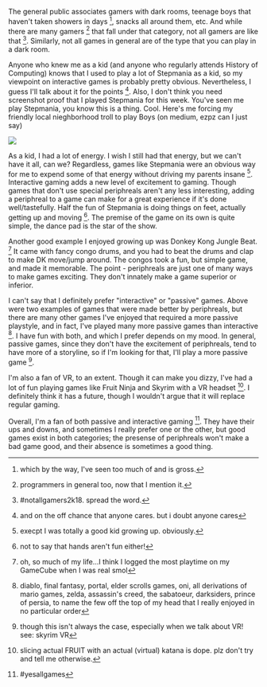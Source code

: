 The general public associates gamers with dark rooms, teenage boys that haven't
taken showers in days [^1], snacks all around them, etc. And while there are
many gamers [^2] that fall under that category, not all gamers are like that
[^3].  Similarly, not all games in general are of the type that you can play in
a dark room.

Anyone who knew me as a kid (and anyone who regularly attends History of
Computing) knows that I used to play a lot of Stepmania as a kid, so my
viewpoint on interactive games is probably pretty obvious. Nevertheless, I
guess I'll talk about it for the points [^4]. Also, I don't think you need
screenshot proof that I played Stepmania for this week. You've seen me play
Stepmania, you know this is a thing. Cool. Here's me forcing my friendly local
nieghborhood troll to play Boys (on medium, ezpz can I just say)

![](https://github.com/catvajiac/hoc_blog/blob/master/img/bui-stepmania.gif?raw=1)

As a kid, I had a lot of energy. I wish I still had that energy, but we can't
have it all, can we? Regardless, games like Stepmania were an obvious way for
me to expend some of that energy without driving my parents insane [^5].
Interactive gaming adds a new level of excitement to gaming. Though games that
don't use special periphreals aren't any less interesting, adding a periphreal
to a game can make for a great experience if it's done well/tastefully. Half
the fun of Stepmania is doing things on feet, actually getting up and moving
[^6].  The premise of the game on its own is quite simple, the dance pad is the
star of the show.

Another good example I enjoyed growing up was Donkey Kong Jungle Beat. [^7] It
came with fancy congo drums, and you had to beat the drums and clap to make DK
move/jump around. The congos took a fun, but simple game, and made it
memorable. The point - periphreals are just one of many ways to make games
exciting. They don't innately make a game superior or inferior.

I can't say that I definitely prefer "interactive" or "passive" games. Above
were two examples of games that were made better by periphreals, but there are
many other games I've enjoyed that required a more passive playstyle, and in
fact, I've played many more passive games than interactive [^8]. I have fun
with both, and which I prefer depends on my mood. In general, passive games,
since they don't have the excitement of periphreals, tend to have more of a
storyline, so if I'm looking for that, I'll play a more passive game [^9].

I'm also a fan of VR, to an extent. Though it can make you dizzy, I've had a
lot of fun playing games like Fruit Ninja and Skyrim with a VR headset [^10]. I
definitely think it has a future, though I wouldn't argue that it will replace
regular gaming.

Overall, I'm a fan of both passive and interactive gaming [^11]. They have
their ups and downs, and sometimes I really prefer one or the other, but good
games exist in both categories; the presense of periphreals won't make a bad
game good, and their absence is sometimes a good thing.

[^1]: which by the way, I've seen too much of and is gross.
[^2]: programmers in general too, now that I mention it.
[^3]: #notallgamers2k18. spread the word.
[^4]: and on the off chance that anyone cares. but i doubt anyone cares
[^5]: execpt I was totally a good kid growing up. obviously.
[^6]: not to say that hands aren't fun either!
[^7]: oh, so much of my life...I think I logged the most playtime on my
GameCube when I was real smol
[^8]: diablo, final fantasy, portal, elder scrolls games, oni, all derivations
of mario games, zelda, assassin's creed, the sabatoeur, darksiders, prince of
persia, to name the few off the top of my head that I really enjoyed in no
particular order
[^9]: though this isn't always the case, especially when we talk about VR! see:
skyrim VR
[^10]: slicing actual FRUIT with an actual (virtual) katana is dope. plz don't
try and tell me otherwise.
[^11]: #yesallgames
